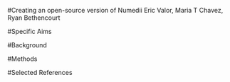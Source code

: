 #Creating an open-source version of Numedii
Eric Valor, Maria T Chavez, Ryan Bethencourt

#Specific Aims 

#Background 

#Methods

#Selected References
